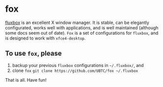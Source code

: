 # fox

[fluxbox](http://fluxbox.org) is an excellent X window manager.
It is stable, can be elegantly configurated, works well with applications,
and is well maintained (although some docs seem out of date).
`Fox` is a set of configurations for `fluxbox`, and is designed to work with `xfce4-desktop`.

## To use `fox`, please
1. backup your previous `fluxbox` configurations in `~/.fluxbox/`, and
1. clone `fox`  `git clone https://github.com/UBTC/fox ~/.fluxbox`

That is all. Have fun!
